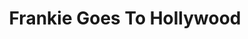 ---
title: "Frankie Goes To Hollywood"
summary: "English group, formed in Liverpool, UK in 1980; comprised William , , , and . Following an appearance on Channel 4 TV show \"The Tube\" performing \"Relax\", the group were signed up by and 's new record label. With the benefit of Horn's production skills and Morley's off-the-wall marketing ideas, \"Relax\" came out in October 1983 and slowly but surely took off. It was already a top ten hit when, in January 1984, BBC Radio 1 DJ Mike Read suddenly realised what the song was actually *about*, leading to a total BBC ban on the disc. From this moment on, Frankie Goes To Hollywood became not just a pop group but a phenomenon. The record went to number one in the UK, and was a smash hit across Europe and even in the USA. \"Frankie Says\" T-shirts became the fashion statement of the year, and anticipation was at such a fever pitch that every subsequent FGTH release that year - two singles and a double-LP - went straight in at number one in their home country, an unprecedented achievement and a triumph for ZTT. Now established as huge stars in the UK and Europe , Frankie spent much of 1985 on tour before starting work on their second album, the -produced \"Liverpool\". Trailed by the popular single \"Rage Hard\", the album came out in October 1986 but failed to reach the sale levels of \"Welcome To The Pleasuredome\". It was the beginning of the end for Frankie Goes To Hollywood - six months later, Johnson announced he was leaving the band for a solo contract with MCA. In the subsequent high-profile legal battle, ZTT lost their claim of contract-breaking against Johnson, a ruling which effectively brought the curtain down on the label's golden age. Rutherford quit too, leaving a diminished group who subsequently disbanded without releasing anything. The original line-up reunited to play one song, \"Welcome To The Pleasure Dome\", during the National Lottery's Big Eurovision Welcome concert on 7th May 2023."
image: "frankie-goes-to-hollywood.jpg"
apple_music_artist_url: "https://music.apple.com/gb/artist/frankie-goes-to-hollywood/100404"
---
